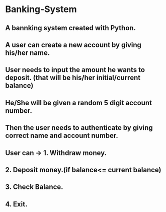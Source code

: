 # Banking-System
## A bannking system created with Python.
## A user can create a new account by giving his/her name.
## User needs to input the amount he wants to deposit. (that will be his/her initial/current balance)
## He/She will be given a random 5 digit account number. 
## Then the user needs to authenticate by giving correct name and account number.
## User can -> 1. Withdraw money.
##             2. Deposit money.(if balance<= current balance)
##             3. Check Balance.
##            4. Exit.
